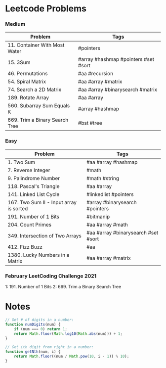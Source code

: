 # Leetcode Problems

### Medium
| Problem | Tags |
| --- | --- |
| 11. Container With Most Water | #pointers |
| 15. 3Sum | #array #hashmap #pointers #set #sort |
| 46. Permutations | #aa #recursion |
| 54. Spiral Matrix | #aa #array #matrix |
| 74. Search a 2D Matrix | #aa #array #binarysearch #matrix |
| 189. Rotate Array | #aa #array |
| 560. Subarray Sum Equals K | #array #hashmap |
| 669. Trim a Binary Search Tree | #bst #tree |

### Easy
| Problem | Tags |
| --- | --- |
| 1. Two Sum | #aa #array #hashmap |
| 7. Reverse Integer | #math |
| 9. Palindrome Number | #math #string |
| 118. Pascal's Triangle | #aa #array  |
| 141. Linked List Cycle | #linkedlist #pointers |
| 167. Two Sum II - Input array is sorted | #array #binarysearch #pointers |
| 191. Number of 1 Bits | #bitmanip |
| 204. Count Primes | #aa #array #math |
| 349. Intersection of Two Arrays | #aa #array #binarysearch #set #sort |
| 412. Fizz Buzz | #aa |
| 1380. Lucky Numbers in a Matrix | #aa #array #matrix |

### February LeetCoding Challenge 2021
1: 191. Number of 1 Bits
2: 669. Trim a Binary Search Tree

# Notes

```js
// Get # of digits in a number:
function numDigits(num) {
    if (num === 0) return 1;
    return Math.floor(Math.log10(Math.abs(num))) + 1;
}

// Get ith digit from right in a number:
function getNth(num, i) {
    return Math.floor((num / Math.pow(10, i - 1)) % 10);
}
```
